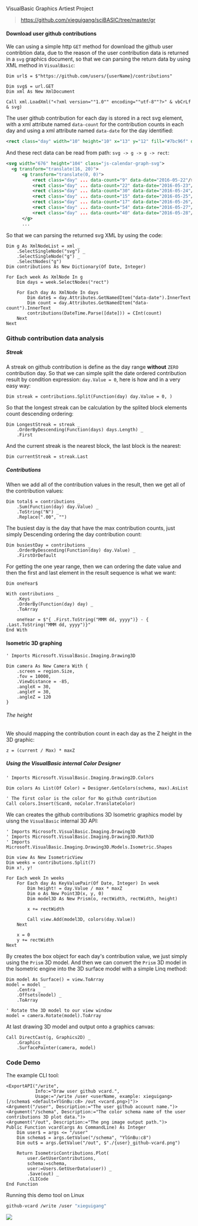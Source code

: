 VisualBasic Graphics Artiest Project
> https://github.com/xieguigang/sciBASIC/tree/master/gr

#### Download user github contributions

We can using a simple http ``GET`` method for download the github user contribtion data, due to the reason of the user contribution data is returned in a ``svg`` graphics document, so that we can parsing the return data by using XML method in ``VisualBasic``:

```vbnet
Dim url$ = $"https://github.com/users/{userName}/contributions"

Dim svg$ = url.GET
Dim xml As New XmlDocument

Call xml.LoadXml("<?xml version=""1.0"" encoding=""utf-8""?>" & vbCrLf & svg)
```

The user github contribution for each day is stored in a rect svg element, with a xml attribute named ``data-count`` for the contribution counts in each day and using a xml attribute named ``data-date`` for the day identified:

```xml
<rect class="day" width="10" height="10" x="13" y="12" fill="#7bc96f" data-count="22" data-date="2016-05-23"/>
```

And these rect data can be read from path: ``svg -> g -> g -> rect``:

```xml
<svg width="676" height="104" class="js-calendar-graph-svg">
  <g transform="translate(16, 20)">
      <g transform="translate(0, 0)">
          <rect class="day" ... data-count="9" data-date="2016-05-22"/>
          <rect class="day" ... data-count="22" data-date="2016-05-23"/>
          <rect class="day" ... data-count="30" data-date="2016-05-24"/>
          <rect class="day" ... data-count="15" data-date="2016-05-25"/>
          <rect class="day" ... data-count="17" data-date="2016-05-26"/>
          <rect class="day" ... data-count="54" data-date="2016-05-27"/>
          <rect class="day" ... data-count="40" data-date="2016-05-28"/>
      </g>
      ...
```

So that we can parsing the returned svg XML by using the code:

```vbnet
Dim g As XmlNodeList = xml _
    .SelectSingleNode("svg") _
    .SelectSingleNode("g") _
    .SelectNodes("g")
Dim contributions As New Dictionary(Of Date, Integer)

For Each week As XmlNode In g
    Dim days = week.SelectNodes("rect")

    For Each day As XmlNode In days
        Dim date$ = day.Attributes.GetNamedItem("data-date").InnerText
        Dim count = day.Attributes.GetNamedItem("data-count").InnerText
        contributions(DateTime.Parse([date])) = CInt(count)
    Next
Next
```


### Github contribution data analysis

##### Streak

A streak on github contribution is define as the day range **without** ``ZERO`` contribution day. So that we can simple split the date ordered contribution result by condition expression: ``day.Value = 0``, here is how and in a very easy way:

```vbnet
Dim streak = contributions.Split(Function(day) day.Value = 0, )
```

So that the longest streak can be calculation by the splited block elements count descending ordering:

```vbnet
Dim LongestStreak = streak _
    .OrderByDescending(Function(days) days.Length) _
    .First
```

And the current streak is the nearest block, the last block is the nearest:

```vbnet
Dim currentStreak = streak.Last
```

##### Contributions

When we add all of the contribution values in the result, then we get all of the contribution values:

```vbnet
Dim total$ = contributions _
    .Sum(Function(day) day.Value) _
    .ToString("N") _
    .Replace(".00", "")
```

The busiest day is the day that have the max contribution counts, just simply Descending ordering the day contribution count:

```vbnet
Dim busiestDay = contributions _
    .OrderByDescending(Function(day) day.Value) _
    .FirstOrDefault
```

For getting the one year range, then we can ordering the date value and then the first and last element in the result sequence is what we want:

```vbnet
Dim oneYear$

With contributions _
    .Keys _
    .OrderBy(Function(day) day) _
    .ToArray

    oneYear = $"{ .First.ToString("MMM dd, yyyy")} - { .Last.ToString("MMM dd, yyyy")}"
End With
```


#### Isometric 3D graphing

```vbnet
' Imports Microsoft.VisualBasic.Imaging.Drawing3D

Dim camera As New Camera With {
    .screen = region.Size,
    .fov = 10000,
    .ViewDistance = -85,
    .angleX = 30,
    .angleY = 30,
    .angleZ = 120
}
```

###### The height

We should mapping the contribution count in each day as the Z height in the 3D graphic:

```
z = (current / Max) * maxZ
```

##### Using the VisualBasic internal Color Designer

```vbnet
' Imports Microsoft.VisualBasic.Imaging.Drawing2D.Colors

Dim colors As List(Of Color) = Designer.GetColors(schema, max).AsList

' The first color is the color for No github contribution
Call colors.Insert(Scan0, noColor.TranslateColor)
```

We can creates the github contributions 3D Isometric graphics model by uisng the ``VisualBasic`` internal 3D API:

```vbnet
' Imports Microsoft.VisualBasic.Imaging.Drawing3D
' Imports Microsoft.VisualBasic.Imaging.Drawing3D.Math3D
' Imports Microsoft.VisualBasic.Imaging.Drawing3D.Models.Isometric.Shapes

Dim view As New IsometricView
Dim weeks = contributions.Split(7)
Dim x!, y!

For Each week In weeks
    For Each day As KeyValuePair(Of Date, Integer) In week
        Dim height! = day.Value / max * maxZ
        Dim o As New Point3D(x, y, 0)
        Dim model3D As New Prism(o, rectWidth, rectWidth, height)

        x += rectWidth

        Call view.Add(model3D, colors(day.Value))
    Next

    x = 0
    y += rectWidth
Next
```

By creates the box object for each day's contribution value, we just simply using the ``Prism`` 3D model.
And then we can convert the ``Prism`` 3D model in the Isometric engine into the 3D surface model with a simple Linq method:

```vbnet
Dim model As Surface() = view.ToArray
model = model _
    .Centra _
    .Offsets(model) _
    .ToArray

' Rotate the 3D model to our view window
model = camera.Rotate(model).ToArray
```

At last drawing 3D model and output onto a graphics canvas:

```vbnet
Call DirectCast(g, Graphics2D) _
    .Graphics _
    .SurfacePainter(camera, model)
```

### Code Demo

The example CLI tool:

```vbnet
<ExportAPI("/write",
           Info:="Draw user github vcard.",
           Usage:="/write /user <userName, example: xieguigang> [/schema$ <default=YlGnBu:c8> /out <vcard.png>]")>
<Argument("/user", Description:="The user github account name.")>
<Argument("/schema", Description:="The color schema name of the user contributions 3D plot data.")>
<Argument("/out", Description:="The png image output path.")>
Public Function vcard(args As CommandLine) As Integer
    Dim user$ = args <= "/user"
    Dim schema$ = args.GetValue("/schema", "YlGnBu:c8")
    Dim out$ = args.GetValue("/out", $"./{user}_github-vcard.png")

    Return IsometricContributions.Plot(
        user.GetUserContributions,
        schema:=schema,
        user:=Users.GetUserData(user)) _
        .Save(out) _
        .CLICode
End Function
```

Running this demo tool on Linux

```bash
github-vcard /write /user "xieguigang"
```

![](../../../docs/xieguigang_github-vcard.png)